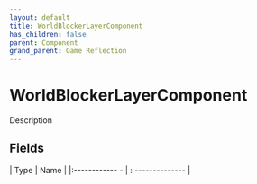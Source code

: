 ```yaml
---
layout: default
title: WorldBlockerLayerComponent
has_children: false
parent: Component
grand_parent: Game Reflection
---
```

# WorldBlockerLayerComponent
Description 

## Fields
| Type | Name |
|:------------ - | : -------------- |
